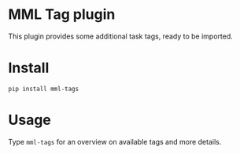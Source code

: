 # MML Tag plugin

This plugin provides some additional task tags, ready to be imported.

# Install

```commandline
pip install mml-tags
```

# Usage

Type `mml-tags` for an overview on available tags and more details.